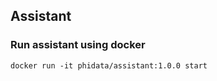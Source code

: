 ## Assistant

### Run assistant using docker

```shell
docker run -it phidata/assistant:1.0.0 start
```

